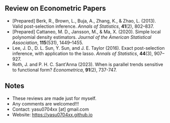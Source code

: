 ## Review on Econometric Papers
- [Prepared] Berk, R., Brown, L., Buja, A., Zhang, K., & Zhao, L. (2013). Valid post-selection inference. _Annals of Statistics_, **41**(2), 802–837.
- [Prepared] Cattaneo, M. D., Jansson, M., & Ma, X. (2020). Simple local polynomial density estimators. _Journal of the American Statistical Association_, **115**(531), 1449–1455.
- Lee, J. D., D. L. Sun, Y. Sun, and J. E. Taylor (2016). Exact post-selection inference, with application to the lasso. _Annals of Statistics_, **44**(3), 907–927.
- Roth, J. and P. H. C. Sant'Anna (2023). When is parallel trends sensitive to functional form? _Econometrica_, **91**(2), 737-747.

## Notes 
- These reviews are made just for myself.
- Any comments are welcomed!!!
- Contact: yasu0704xx [at] gmail.com
- Website: https://yasu0704xx.github.io


